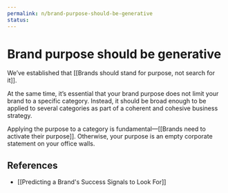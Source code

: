 ```yaml
---
permalink: n/brand-purpose-should-be-generative
status: 
---
```

# Brand purpose should be generative

We’ve established that [[Brands should stand for purpose, not search for it]].

At the same time, it’s essential that your brand purpose does not limit your brand to a specific category. Instead, it should be broad enough to be applied to several categories as part of a coherent and cohesive business strategy.

Applying the purpose to a category is fundamental—[[Brands need to activate their purpose]]. Otherwise, your purpose is an empty corporate statement on your office walls.

## References

- [[Predicting a Brand's Success Signals to Look For]]
